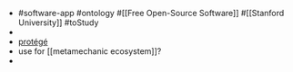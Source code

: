 - #software-app #ontology #[[Free Open-Source Software]] #[[Stanford University]] #toStudy
-
- [protégé](https://protege.stanford.edu/)
- use for [[metamechanic ecosystem]]?
-